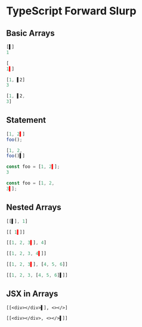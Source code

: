 # TypeScript Forward Slurp
## Basic Arrays
```typescript
[▌]
1
```
```typescript
[
1▌]
```

```typescript
[1, ▌2]
3
```
```typescript
[1, ▌2,
3]
```

## Statement
```typescript
[1, 2▌]
foo();
```
```typescript
[1, 2,
foo()▌]
```

```typescript
const foo = [1, 2▌];
3
```
```typescript
const foo = [1, 2,
3▌];
```

## Nested Arrays
```typescript
[[▌], 1]
```
```typescript
[[ 1▌]]
```

```typescript
[[1, 2, 3▌], 4]
```
```typescript
[[1, 2, 3, 4▌]]
```

```typescript
[[1, 2, 3▌], [4, 5, 6]]
```
```typescript
[[1, 2, 3, [4, 5, 6]▌]]
```

## JSX in Arrays
```tsx
[[<div></div>▌], <></>]
```
```tsx
[[<div></div>, <></>▌]]
```